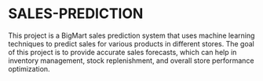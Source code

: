 # SALES-PREDICTION
This project is a BigMart sales prediction system that uses machine learning techniques to predict sales for various products in different stores. The goal of this project is to provide accurate sales forecasts, which can help in inventory management, stock replenishment, and overall store performance optimization.
